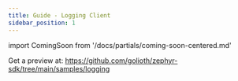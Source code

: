 ```yaml
---
title: Guide - Logging Client
sidebar_position: 1
---
```

import ComingSoon from '/docs/partials/coming-soon-centered.md'

<ComingSoon/>

Get a preview at:
https://github.com/golioth/zephyr-sdk/tree/main/samples/logging
